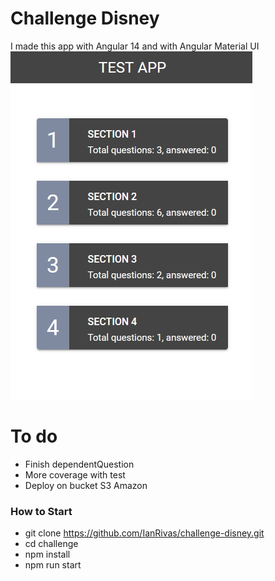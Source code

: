 # Challenge Disney

I made this app with Angular 14 and with Angular Material UI
![app](./src/assets/app.png)

# To do

- Finish dependentQuestion
- More coverage with test
- Deploy on bucket S3 Amazon

### How to Start

- git clone https://github.com/IanRivas/challenge-disney.git
- cd challenge
- npm install
- npm run start
